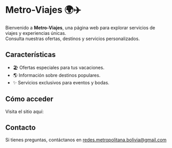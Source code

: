 # Metro-Viajes 🌍✈️

Bienvenido a **Metro-Viajes**, una página web para explorar servicios de viajes y experiencias únicas.  
Consulta nuestras ofertas, destinos y servicios personalizados.

## Características
- 🏖️ Ofertas especiales para tus vacaciones.
- 🌎 Información sobre destinos populares.
- ✨ Servicios exclusivos para eventos y bodas.

## Cómo acceder
Visita el sitio aquí: 

## Contacto
Si tienes preguntas, contáctanos en redes.metropolitana.bolivia@gmail.com
